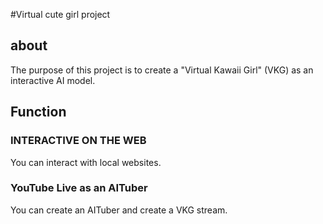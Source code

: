 #Virtual cute girl project

## about
The purpose of this project is to create a "Virtual Kawaii Girl" (VKG) as an interactive AI model.

## Function
### INTERACTIVE ON THE WEB
You can interact with local websites.

### YouTube Live as an AITuber
You can create an AITuber and create a VKG stream.